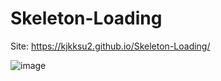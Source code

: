 # Skeleton-Loading

Site: https://kjkksu2.github.io/Skeleton-Loading/

![image](https://user-images.githubusercontent.com/80094949/133964062-385cd2c8-bf43-4767-a495-c24888262be4.png)
